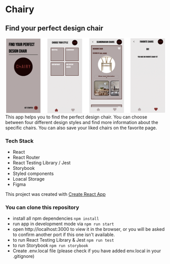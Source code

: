 # Chairy
## Find your perfect design chair

![Chairy](./public/img/App-visualize.png)
This app helps you to find the perfect design chair. You can choose between four different design styles and find more information about the specific chairs. You can also save your liked chairs on the favorite page. 

### Tech Stack
- React
- React Router
- React Testing Library / Jest
- Storybook
- Styled components
- Loacal Storage
- Figma

This project was created with [Create React App](https://create-react-app.dev/docs/getting-started/)

### You can clone this repository
- install all npm dependencies `npm install`
- run app in development mode via `npm run start`
- open http://localhost:3000 to view it in the browser, or you will be asked to confirm another port if this one isn't available.
- to run React Testing Library & Jest `npm run test`
- to run Storybook `npm run storybook`
- Create .env.local file (please check if you have added env.local in your .gitignore)

